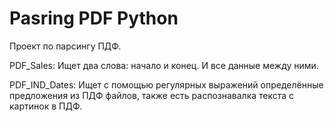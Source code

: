 # Pasring PDF Python

Проект по парсингу ПДФ.

PDF_Sales: Ищет два слова: начало и конец. И все данные между ними.

PDF_IND_Dates: Ищет с помощью регулярных выражений определённые предложения из ПДФ файлов, также есть распознавалка текста с картинок в ПДФ.
